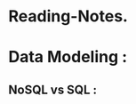 # Reading-Notes.

# Data Modeling :

## NoSQL vs SQL :

<!-- | **SQL** | **NoSQL**              |
| -------- | --------------------- |
| Relational Databases   | Non-Relational or Distributed Database |
| Table based databases  | Document based, key-value pairs, graph databases or wide-column stores |
| Predefined schema  | Dynamic schema | 
| Vertically scalable | Horizontally scalable | Uses SQL (Structured Query Language) | Using UnQL (Unsructured Query Language) ||||||||||||
 -->
